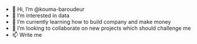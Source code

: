 - 👋 Hi, I’m @kouma-baroudeur
- 👀 I’m interested in data
- 🌱 I’m currently learning how to build company and make money
- 💞️ I’m looking to collaborate on new projects which should challenge me
- 📫 Write me

<!---
kouma-baroudeur/kouma-baroudeur is a ✨ special ✨ repository because its `README.md` (this file) appears on your GitHub profile.
You can click the Preview link to take a look at your changes.
--->
